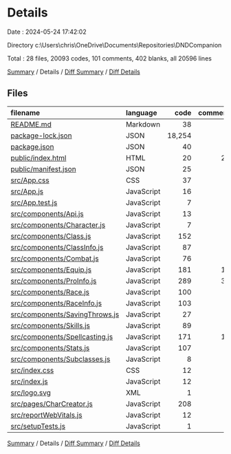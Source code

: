 # Details

Date : 2024-05-24 17:42:02

Directory c:\\Users\\chris\\OneDrive\\Documents\\Repositories\\DNDCompanion

Total : 28 files,  20093 codes, 101 comments, 402 blanks, all 20596 lines

[Summary](results.md) / Details / [Diff Summary](diff.md) / [Diff Details](diff-details.md)

## Files
| filename | language | code | comment | blank | total |
| :--- | :--- | ---: | ---: | ---: | ---: |
| [README.md](/README.md) | Markdown | 38 | 0 | 33 | 71 |
| [package-lock.json](/package-lock.json) | JSON | 18,254 | 0 | 1 | 18,255 |
| [package.json](/package.json) | JSON | 40 | 0 | 1 | 41 |
| [public/index.html](/public/index.html) | HTML | 20 | 23 | 1 | 44 |
| [public/manifest.json](/public/manifest.json) | JSON | 25 | 0 | 1 | 26 |
| [src/App.css](/src/App.css) | CSS | 37 | 2 | 9 | 48 |
| [src/App.js](/src/App.js) | JavaScript | 16 | 0 | 3 | 19 |
| [src/App.test.js](/src/App.test.js) | JavaScript | 7 | 0 | 2 | 9 |
| [src/components/Api.js](/src/components/Api.js) | JavaScript | 13 | 0 | 3 | 16 |
| [src/components/Character.js](/src/components/Character.js) | JavaScript | 7 | 0 | 3 | 10 |
| [src/components/Class.js](/src/components/Class.js) | JavaScript | 152 | 4 | 21 | 177 |
| [src/components/ClassInfo.js](/src/components/ClassInfo.js) | JavaScript | 87 | 5 | 14 | 106 |
| [src/components/Combat.js](/src/components/Combat.js) | JavaScript | 76 | 0 | 11 | 87 |
| [src/components/Equip.js](/src/components/Equip.js) | JavaScript | 181 | 13 | 44 | 238 |
| [src/components/ProInfo.js](/src/components/ProInfo.js) | JavaScript | 289 | 32 | 117 | 438 |
| [src/components/Race.js](/src/components/Race.js) | JavaScript | 100 | 2 | 16 | 118 |
| [src/components/RaceInfo.js](/src/components/RaceInfo.js) | JavaScript | 103 | 0 | 7 | 110 |
| [src/components/SavingThrows.js](/src/components/SavingThrows.js) | JavaScript | 27 | 0 | 6 | 33 |
| [src/components/Skills.js](/src/components/Skills.js) | JavaScript | 89 | 0 | 21 | 110 |
| [src/components/Spellcasting.js](/src/components/Spellcasting.js) | JavaScript | 171 | 10 | 23 | 204 |
| [src/components/Stats.js](/src/components/Stats.js) | JavaScript | 107 | 0 | 24 | 131 |
| [src/components/Subclasses.js](/src/components/Subclasses.js) | JavaScript | 8 | 0 | 3 | 11 |
| [src/index.css](/src/index.css) | CSS | 12 | 0 | 2 | 14 |
| [src/index.js](/src/index.js) | JavaScript | 12 | 3 | 3 | 18 |
| [src/logo.svg](/src/logo.svg) | XML | 1 | 0 | 0 | 1 |
| [src/pages/CharCreator.js](/src/pages/CharCreator.js) | JavaScript | 208 | 3 | 30 | 241 |
| [src/reportWebVitals.js](/src/reportWebVitals.js) | JavaScript | 12 | 0 | 2 | 14 |
| [src/setupTests.js](/src/setupTests.js) | JavaScript | 1 | 4 | 1 | 6 |

[Summary](results.md) / Details / [Diff Summary](diff.md) / [Diff Details](diff-details.md)